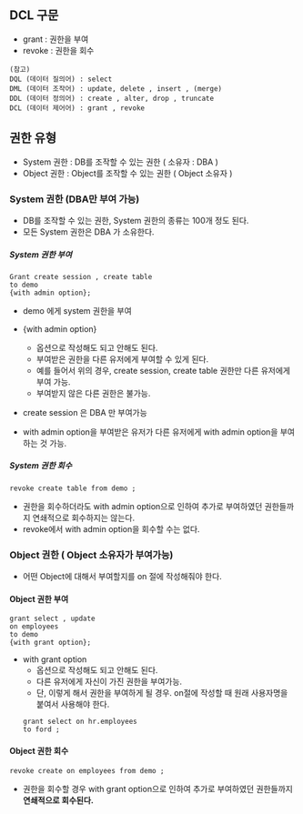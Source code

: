

## DCL 구문
- grant : 권한을 부여
- revoke : 권한을 회수 

```
(참고)
DQL (데이터 질의어) : select 
DML (데이터 조작어) : update, delete , insert , (merge) 
DDL (데이터 정의어) : create , alter, drop , truncate 
DCL (데이터 제어어) : grant , revoke 
```

## 권한 유형
- System 권한 : DB를 조작할 수 있는 권한 ( 소유자 : DBA ) 
- Object 권한 : Object를 조작할 수 있는 권한 ( Object 소유자 ) 

### System 권한 (DBA만 부여 가능)
- DB를 조작할 수 있는 권한, System 권한의 종류는 100개 정도 된다. 
- 모든 System 권한은 DBA 가 소유한다. 

##### System 권한 부여 
```
Grant create session , create table
to demo 
{with admin option}; 
```
- demo 에게 system 권한을 부여 
- {with admin option} 
  - 옵션으로 작성해도 되고 안해도 된다.  
  - 부여받은 권한을 다른 유저에게 부여할 수 있게 된다.
  - 예를 들어서 위의 경우, create session, create table 권한만 다른 유저에게 부여 가능.  
  - 부여받지 않은 다른 권한은 불가능. 

- create session 은 DBA 만 부여가능
- with admin option을 부여받은 유저가 다른 유저에게 with admin option을 부여하는 것 가능. 


##### System 권한 회수
```
revoke create table from demo ; 
``` 
- 권한을 회수하더라도 with admin option으로 인하여
 추가로 부여하였던 권한들까지 연쇄적으로 회수하지는 않는다. 
- revoke에서 with admin option을 회수할 수는 없다.  

### Object 권한 ( Object 소유자가 부여가능)
- 어떤 Object에 대해서 부여할지를 on 절에 작성해줘야 한다. 

#### Object 권한 부여 
```
grant select , update 
on employees
to demo 
{with grant option}; 
```
- with grant option
  - 옵션으로 작성해도 되고 안해도 된다.  
  - 다른 유저에게 자신이 가진 권한을 부여가능. 
  - 단, 이렇게 해서 권한을 부여하게 될 경우. on절에 작성할 때 원래 사용자명을 붙여서 사용해야 한다. 
  ```
  grant select on hr.employees 
  to ford ; 
  ```

#### Object 권한 회수
```
revoke create on employees from demo ; 
```
- 권한을 회수할 경우 with grant option으로 인하여
 추가로 부여하였던 권한들까지 <b> 연쇄적으로 회수된다.</b>
